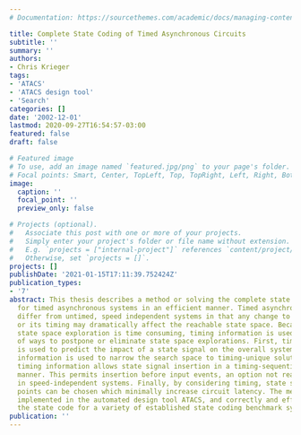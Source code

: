 ```yaml
---
# Documentation: https://sourcethemes.com/academic/docs/managing-content/

title: Complete State Coding of Timed Asynchronous Circuits
subtitle: ''
summary: ''
authors:
- Chris Krieger
tags:
- 'ATACS'
- 'ATACS design tool'
- 'Search'
categories: []
date: '2002-12-01'
lastmod: 2020-09-27T16:54:57-03:00
featured: false
draft: false

# Featured image
# To use, add an image named `featured.jpg/png` to your page's folder.
# Focal points: Smart, Center, TopLeft, Top, TopRight, Left, Right, BottomLeft, Bottom, BottomRight.
image:
  caption: ''
  focal_point: ''
  preview_only: false

# Projects (optional).
#   Associate this post with one or more of your projects.
#   Simply enter your project's folder or file name without extension.
#   E.g. `projects = ["internal-project"]` references `content/project/deep-learning/index.md`.
#   Otherwise, set `projects = []`.
projects: []
publishDate: '2021-01-15T17:11:39.752424Z'
publication_types:
- '7'
abstract: This thesis describes a method or solving the complete state coding problem
  for timed asynchronous systems in an efficient manner. Timed asynchronous systems
  differ from untimed, speed independent systems in that any change to the system
  or its timing may dramatically affect the reachable state space. Because frequent
  state space exploration is time consuming, timing information is used in a variety
  of ways to postpone or eliminate state space explorations. First, timing information
  is used to predict the impact of a state signal on the overall system. Second, concurrency
  information is used to narrow the search space to timing-unique solutions. Third,
  timing information allows state signal insertion in a timing-sequential, yet noncausal,
  manner. This permits insertion before input events, an option not readily available
  in speed-independent systems. Finally, by considering timing, state signal insertion
  points can be chosen which minimally increase circuit latency. The method has been
  implemented in the automated design tool ATACS, and correctly and efficiently completes
  the state code for a variety of established state coding benchmark systems.
publication: ''
---
```

